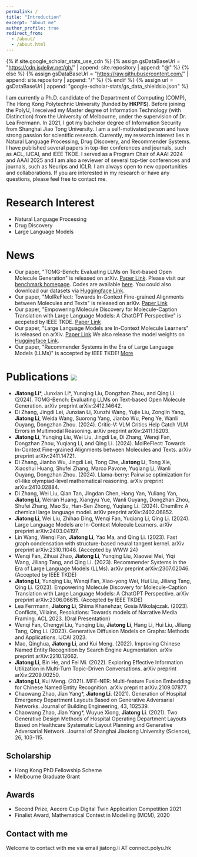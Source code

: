 ```yaml
---
permalink: /
title: "Introduction"
excerpt: "About me"
author_profile: true
redirect_from: 
  - /about/
  - /about.html
---
```


{% if site.google_scholar_stats_use_cdn %}
{% assign gsDataBaseUrl = "https://cdn.jsdelivr.net/gh/" | append: site.repository | append: "@" %}
{% else %}
{% assign gsDataBaseUrl = "https://raw.githubusercontent.com/" | append: site.repository | append: "/" %}
{% endif %}
{% assign url = gsDataBaseUrl | append: "google-scholar-stats/gs_data_shieldsio.json" %}


I am currently a Ph.D. candidate of the Department of Computing (COMP), The Hong Kong Polytechnic University (funded by **HKPFS**). Before joining the PolyU, I received my Master degree of Information Technology (with Distinction) from the University of Melbourne, under the supervision of Dr. Lea Frermann. In 2021, I got my bachelor degree of Information Security from Shanghai Jiao Tong University. I am a self-motivated person and have strong passion for scientific research. Currently, my research interest lies in Natural Language Processing, Drug Discovery, and Recommender Systems. I have published several papers in top-tier conferences and journals, such as ACL, IJCAI, and IEEE TKDE. I served as a Program Chair of AAAI 2024 and AAAI 2025 and I am also a reviewer of several top-tier conferences and journals, such as Neurips and ICLR. I am always open to new opportunities and collaborations. If you are interested in my research or have any questions, please feel free to contact me.

Research Interest
======
* Natural Language Processing
* Drug Discovery
* Large Language Models

News
======
* Our paper, "TOMG-Bench: Evaluating LLMs on Text-based Open Molecule Generation" is released on arXiv. [Paper Link](https://arxiv.org/abs/2412.14642). Please visit our [benchmark homepage](https://phenixace.github.io/tomgbench/). Codes are available [here](https://github.com/phenixace/TOMG-Bench). You could also download our datasets via [Huggingface Link](https://huggingface.co/datasets/Duke-de-Artois/TOMG-Bench).
* Our paper, "MolReFlect: Towards In-Context Fine-grained Alignments between Molecules and Texts" is released on arXiv. [Paper Link](https://arxiv.org/abs/2411.14721)
* Our paper, "Empowering Molecule Discovery for Molecule-Caption Translation with Large Language Models: A ChatGPT Perspective" is accpeted by IEEE TKDE. [Paper Link](https://arxiv.org/abs/2306.06615)
* Our paper, "Large Language Models are In-Context Molecule Learners" is released on arXiv. [Paper Link](https://arxiv.org/abs/2403.04197) We also release the model weights on [Huggingface Link](https://huggingface.co/phenixace/).
* Our paper, "Recommender Systems in the Era of Large Language Models (LLMs)" is accepted by IEEE TKDE! [More](https://arxiv.org/abs/2307.02046)

Publications <a href='https://scholar.google.com/citations?user=ml9hh18AAAAJ'><img src="https://img.shields.io/endpoint?url={{ url | url_encode }}&logo=Google%20Scholar&labelColor=f6f6f6&color=9cf&style=flat&label=citations"></a>
======
* **Jiatong Li***, Junxian Li*, Yunqing Liu, Dongzhan Zhou, and Qing Li. (2024). TOMG-Bench: Evaluating LLMs on Text-based Open Molecule Generation. arXiv preprint arXiv:2412.14642.
* Di Zhang, Jingdi Lei, Junxian Li, Xunzhi Wang, Yujie Liu, Zonglin Yang, **Jiatong Li**, Weida Wang, Suorong Yang, Jianbo Wu, Peng Ye, Wanli Ouyang, Dongzhan Zhou. (2024). Critic-V: VLM Critics Help Catch VLM Errors in Multimodal Reasoning. arXiv preprint arXiv:2411.18203.
* **Jiatong Li**, Yunqing Liu, Wei Liu, Jingdi Le, Di Zhang, Wenqi Fan, Dongzhan Zhou, Yuqiang Li, and Qing Li. (2024). MolReFlect: Towards In-Context Fine-grained Alignments between Molecules and Texts. arXiv preprint arXiv:2411.14721.
* Di Zhang, Jianbo Wu, Jingdi Lei, Tong Che, **Jiatong Li**, Tong Xie, Xiaoshui Huang, Shufei Zhang, Marco Pavone, Yuqiang Li, Wanli Ouyang, Dongzhan Zhou. (2024). Llama-berry: Pairwise optimization for o1-like olympiad-level mathematical reasoning. arXiv preprint arXiv:2410.02884.
* Di Zhang, Wei Liu, Qian Tan, Jingdan Chen, Hang Yan, Yuliang Yan, **Jiatong Li**, Weiran Huang, Xiangyu Yue, Wanli Ouyang, Dongzhan Zhou, Shufei Zhang, Mao Su, Han-Sen Zhong, Yuqiang Li. (2024). Chemllm: A chemical large language model. arXiv preprint arXiv:2402.06852.
* **Jiatong Li**, Wei Liu, Zhihao Ding, Wenqi Fan, Yuqiang Li, Qing Li. (2024). Large Language Models are In-Context Molecule Learners. arXiv preprint arXiv:2403.04197.
* Lin Wang, Wenqi Fan, **Jiatong Li**, Yao Ma, and Qing Li. (2023). Fast graph condensation with structure-based neural tangent kernel. arXiv preprint arXiv:2310.11046. (Accepted by WWW 24)
* Wenqi Fan, Zihuai Zhao, **Jiatong Li**, Yunqing Liu, Xiaowei Mei, Yiqi Wang, Jiliang Tang, and Qing Li. (2023). Recommender Systems in the Era of Large Language Models (LLMs). arXiv preprint arXiv:2307.02046. (Accepted by IEEE TKDE)
* **Jiatong Li**, Yunqing Liu, Wenqi Fan, Xiao-yong Wei, Hui Liu, Jiliang Tang, Qing Li. (2023). Empowering Molecule Discovery for Molecule-Caption Translation with Large Language Models: A ChatGPT Perspective. arXiv preprint arXiv:2306.06615. (Accepted by IEEE TKDE)
* Lea Ferrmann, **Jiatong Li**, Shima Khanehzar, Gosia Mikolajczak. (2023). Conflicts, Villains, Resolutions: Towards models of Narrative Media Framing. ACL 2023. (Oral Presentation)
* Wenqi Fan, Chengyi Liu, Yunqing Liu, **Jiatong Li**, Hang Li, Hui Liu, Jiliang Tang, Qing Li. (2023). Generative Diffusion Models on Graphs: Methods and Applications. IJCAI 2023.
* Mao, Qinghua, **Jiatong Li**, and Kui Meng. (2022). Improving Chinese Named Entity Recognition by Search Engine Augmentation. arXiv preprint arXiv:2210.12662.
* **Jiatong Li**, Bin He, and Fei Mi. (2022). Exploring Effective Information Utilization in Multi-Turn Topic-Driven Conversations. arXiv preprint arXiv:2209.00250.
* **Jiatong Li**, Kui Meng. (2021). MFE-NER: Multi-feature Fusion Embedding for Chinese Named Entity Recognition. arXiv preprint arXiv:2109.07877.
* Chaowang Zhao, Jian Yang*, **Jiatong Li**. (2021). Generation of Hospital Emergency Department Layouts Based on Generative Adversarial Networks. Journal of Building Engineering, 43, 102539.
* Chaowang Zhao, Jian Yang*, Wuyue Xiong, **Jiatong Li**. (2021). Two Generative Design Methods of Hospital Operating Department Layouts Based on Healthcare Systematic Layout Planning and Generative Adversarial Network. Journal of Shanghai Jiaotong University (Science), 26, 103-115.

Scholarship
------
* Hong Kong PhD Fellowship Scheme
* Melbourne Graduate Grant

Awards
------
* Second Prize, Aecore Cup Digital Twin Application Competition 2021
* Finalist Award, Mathematical Contest in Modelling (MCM), 2020



Contact with me
------
Welcome to contact with me via email
jiatong.li AT connect.polyu.hk